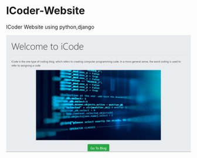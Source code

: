 # ICoder-Website
ICoder Website using python,django

<img src="https://github.com/harshad1342/ICoder-Website/blob/master/i1.PNG">
